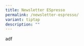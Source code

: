 ```yaml
---
title: Newsletter ESpresso
permalink: /newsletter-espresso/
variant: tiptap
description: ""
---
```

<p>adf</p>